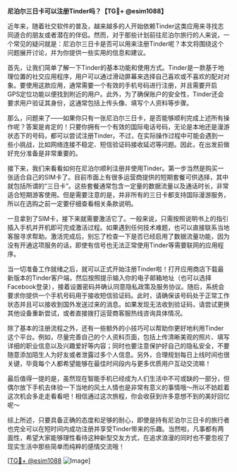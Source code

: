 **尼泊尔三日卡可以注册Tinder吗？【TG💪+ @esim1088】**

近年来，随着社交软件的普及，越来越多的人开始依赖Tinder这类应用来寻找志同道合的朋友或者潜在的伴侣。然而，对于那些计划前往尼泊尔旅行的人来说，一个常见的疑问就是：尼泊尔三日卡是否可以用来注册Tinder呢？本文将围绕这个问题展开讨论，并为你提供一些实用的信息和建议。

首先，让我们简单了解一下Tinder的基本功能和使用方式。Tinder是一款基于地理位置的社交应用程序，用户可以通过滑动屏幕来选择自己喜欢或不喜欢的配对对象。要使用这款应用，通常需要一个有效的手机号码进行注册，并且需要开启GPS定位功能以便找到附近的用户。此外，为了确保账户的安全性，Tinder还会要求用户验证其身份，这通常包括上传头像、填写个人资料等步骤。

那么，问题来了——如果你只有一张尼泊尔三日卡，是否能够顺利完成上述所有操作呢？答案是肯定的！只要你拥有一个有效的国际电话号码，无论是本地还是漫游状态下的号码，都可以尝试注册Tinder。不过，在实际操作过程中可能会遇到一些小挑战，比如网络连接不稳定、短信验证码接收延迟等问题。因此，在出发前做好充分准备是非常重要的。

接下来，我们来看看如何在尼泊尔顺利注册并使用Tinder。第一步当然是购买一张适合自己的SIM卡了。目前市面上有很多运营商提供的短期套餐可供选择，其中就包括所谓的“三日卡”。这些套餐通常包含一定量的数据流量以及通话时长，非常适合短期游客使用。但是需要注意的是，并非所有的三日卡都支持国际漫游服务，所以在选购之前一定要仔细查看相关条款说明。

一旦拿到了SIM卡，接下来就需要激活它了。一般来说，只需按照说明书上的指引插入手机并开机即可完成激活过程。如果遇到任何技术难题，也可以直接联系当地客服寻求帮助。激活完成后，别忘了检查一下是否已经启用了数据流量功能，因为没有开通这项服务的话，即使有信号也无法正常使用Tinder等需要联网的应用程序。

当一切准备工作就绪之后，就可以正式开始注册Tinder啦！打开应用商店下载最新版本的Tinder客户端，然后按照提示输入你的电子邮箱地址（也可以选择Facebook登录），接着设置密码并确认同意隐私政策及服务协议。随后，系统会要求你提供一个手机号码用于接收短信验证码。此时，请确保该号码处于正常工作状态并且可以接收到国外发送过来的消息。如果发现无法收到验证码，请尝试更换其他设备重新尝试，或者直接拨打运营商客服热线咨询具体情况。

除了基本的注册流程之外，还有一些额外的小技巧可以帮助你更好地利用Tinder这个平台。例如，尽量完善自己的个人资料页面，包括上传清晰美观的照片、填写详细的职业信息以及兴趣爱好等内容；同时也要注意保护好自己的隐私安全，不要随意添加陌生人为好友或者泄露过多个人信息。另外，合理规划每日上线时间也很关键，毕竟每个人都希望能够在最佳时间段内与更多优质用户互动交流嘛！

最后值得一提的是，虽然现在智能手机已经成为人们生活中不可或缺的一部分，但偶尔放下手机去体验一下当地的风土人情也是非常有意义的事情哦～所以不妨趁着这次机会多走走看看吧！相信通过这次旅程，你会收获到许多意想不到的美好回忆呢～

综上所述，只要具备正确的态度和足够的耐心，即使是持有尼泊尔三日卡的旅行者也完全可以在短时间内成功注册并享受Tinder带来的乐趣。当然啦，凡事都有两面性，希望大家能够理性看待这种新型交友方式，在追求浪漫的同时也不要忽视了现实生活中那些简单而纯粹的感情交流哦！

[[TG💪+ @esim1088](https://t.me/s/esim1088) ![Image](https://i.postimg.cc/4NQfJmqS/Snipaste-2025-05-13-00-14-12.png)]